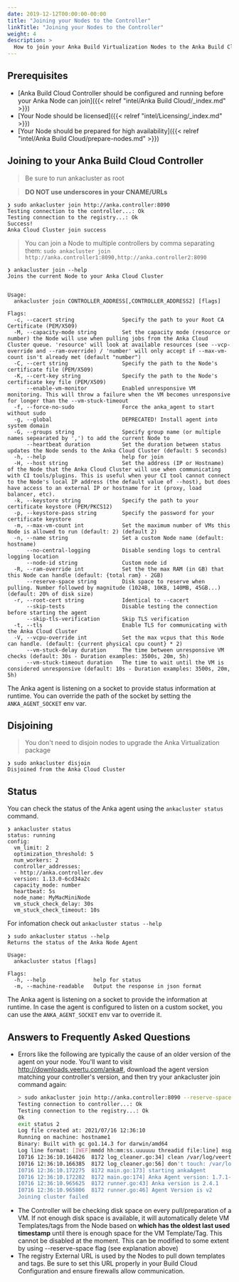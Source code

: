 ```yaml
---
date: 2019-12-12T00:00:00-00:00
title: "Joining your Nodes to the Controller"
linkTitle: "Joining your Nodes to the Controller"
weight: 4
description: >
  How to join your Anka Build Virtualization Nodes to the Anka Build Cloud Controller
---
```


## Prerequisites

* [Anka Build Cloud Controller should be configured and running before your Anka Node can join]({{< relref "intel/Anka Build Cloud/_index.md" >}})
* [Your Node should be licensed]({{< relref "intel/Licensing/_index.md" >}})
* [Your Node should be prepared for high availability]({{< relref "intel/Anka Build Cloud/prepare-nodes.md" >}})
## Joining to your Anka Build Cloud Controller

> Be sure to run ankacluster as root

> **DO NOT use underscores in your CNAME/URLs**

```shell
❯ sudo ankacluster join http://anka.controller:8090
Testing connection to the controller...: Ok
Testing connection to the registry...: Ok
Success!
Anka Cloud Cluster join success
```

> You can join a Node to multiple controllers by comma separating them:
> `sudo ankacluster join http://anka.controller1:8090,http://anka.controller2:8090`

```shell
❯ ankacluster join --help
Joins the current Node to your Anka Cloud Cluster


Usage:
  ankacluster join CONTROLLER_ADDRESS[,CONTROLLER_ADDRESS2] [flags]

Flags:
  -c, --cacert string               Specify the path to your Root CA Certificate (PEM/X509)
  -M, --capacity-mode string        Set the capacity mode (resource or number) the Node will use when pulling jobs from the Anka Cloud Cluster queue. 'resource' will look at available resources (see --vcp-override and --ram-override) / 'number' will only accept if --max-vm-count isn't already met (default "number")
  -C, --cert string                 Specify the path to the Node's certificate file (PEM/X509)
  -K, --cert-key string             Specify the path to the Node's certificate key file (PEM/X509)
      --enable-vm-monitor           Enabled unresponsive VM monitoring. This will throw a failure when the VM becomes unresponsive for longer than the --vm-stuck-timeout
  -f, --force-no-sudo               Force the anka_agent to start without sudo
  -g, --global                      DEPRECATED! Install agent into system domain
  -G, --groups string               Specify group name (or multiple names sepearated by ',') to add the current Node to
      --heartbeat duration          Set the duration between status updates the Node sends to the Anka Cloud Cluster (default: 5 seconds)
  -h, --help                        help for join
  -H, --host string                 Set the address (IP or Hostname) of the Node that the Anka Cloud Cluster will use when communicating with CI tools/plugins. This is useful when your CI tool cannot connect to the Node's local IP address (the default value of --host), but does have access to an external IP or hostname for it (proxy, load balancer, etc).
  -k, --keystore string             Specify the path to your certificate keystore (PEM/PKCS12)
  -p, --keystore-pass string        Specify the password for your certificate keystore
  -m, --max-vm-count int            Set the maximum number of VMs this Node is allowed to run (default: 2) (default 2)
  -n, --name string                 Set a custom Node name (default: hostname)
      --no-central-logging          Disable sending logs to central logging location
      --node-id string              Custom node id
  -R, --ram-override int            Set the the max RAM (in GB) that this Node can handle (default: {total ram} - 2GB)
      --reserve-space string        Disk space to reserve when pulling. Number followed by magnitude (1024B, 10KB, 140MB, 45GB...) (default: 20% of disk size)
  -r, --root-cert string            Identical to --cacert
      --skip-tests                  Disable testing the connection before starting the agent
      --skip-tls-verification       Skip TLS verification
  -t, --tls                         Enable TLS for communicating with the Anka Cloud Cluster
  -V, --vcpu-override int           Set the max vcpus that this Node can handle. (default: {current physical cpu count} * 2)
      --vm-stuck-delay duration     The time between unresponsive VM checks (default: 30s - Duration examples: 3500s, 20m, 5h)
      --vm-stuck-timeout duration   The time to wait until the VM is considered unresponsive (default: 10s - Duration examples: 3500s, 20m, 5h)
  ```

The Anka agent is listening on a socket to provide status information at runtime.
You can override the path of the socket by setting the `ANKA_AGENT_SOCKET` env var.

## Disjoining

> You don't need to disjoin nodes to upgrade the Anka Virtualization package

```shell
❯ sudo ankacluster disjoin
Disjoined from the Anka Cloud Cluster
```

## Status

You can check the status of the Anka agent using the `ankacluster status` command.


```shell
❯ ankacluster status
status: running
config:
  vm_limit: 2
  optimization_threshold: 5
  num_workers: 2
  controller_addresses:
  - http://anka.controller.dev
  version: 1.13.0-6cd34a2c
  capacity_mode: number
  heartbeat: 5s
  node_name: MyMacMiniNode
  vm_stuck_check_delay: 30s
  vm_stuck_check_timeout: 10s
```

For infomation check out `ankacluster status --help`

```shell
❯ sudo ankacluster status --help
Returns the status of the Anka Node Agent

Usage:
  ankacluster status [flags]

Flags:
  -h, --help               help for status
  -m, --machine-readable   Output the response in json format
```

The Anka agent is listening on a socket to provide the information at runtime.
In case the agent is configured to listen on a custom socket, you can use the `ANKA_AGENT_SOCKET` env var to override it.

## Answers to Frequently Asked Questions

- Errors like the following are typically the cause of an older version of the agent on your node. You'll want to visit http://downloads.veertu.com/anka#, download the agent version matching your controller's version, and then try your ankacluster join command again:
    ```bash
    > sudo ankacluster join http://anka.controller:8090 --reserve-space 20GB
    Testing connection to controller...: Ok
    Testing connection to the registry...: Ok
    Ok
    exit status 2
    Log file created at: 2021/07/16 12:36:10
    Running on machine: hostname1
    Binary: Built with gc go1.14.3 for darwin/amd64
    Log line format: [IWEF]mmdd hh:mm:ss.uuuuuu threadid file:line] msg
    I0716 12:36:10.164826  8172 log_cleaner.go:34] clean /var/log/veertu/anka_agent*...
    I0716 12:36:10.166385  8172 log_cleaner.go:56] don't touch: /var/log/veertu/anka_agent.hostname1.root.log.INFO.20210716-123610.8172
    I0716 12:36:10.172275  8172 main.go:173] starting ankaAgent
    I0716 12:36:10.172282  8172 main.go:174] Anka Agent version: 1.7.1-9545c9f5
    I0716 12:36:10.965625  8172 runner.go:43] Anka version is 2.4.1
    I0716 12:36:10.965806  8172 runner.go:46] Agent Version is v2
    Joining cluster failed
    ```
- The Controller will be checking disk space on every pull/preparation of a VM. If not enough disk space is available, it will automatically delete VM Templates/tags from the Node based on **which has the oldest last used timestamp** until there is enough space for the VM Template/Tag. This cannot be disabled at the moment. This can be modified to some extent by using --reserve-space flag (see explanation above)
- The registry External URL is used by the Nodes to pull down templates and tags. Be sure to set this URL properly in your Build Cloud Configuration and ensure firewalls allow communication.
